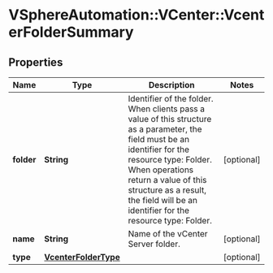 # VSphereAutomation::VCenter::VcenterFolderSummary

## Properties
Name | Type | Description | Notes
------------ | ------------- | ------------- | -------------
**folder** | **String** | Identifier of the folder. When clients pass a value of this structure as a parameter, the field must be an identifier for the resource type: Folder. When operations return a value of this structure as a result, the field will be an identifier for the resource type: Folder. | [optional] 
**name** | **String** | Name of the vCenter Server folder. | [optional] 
**type** | [**VcenterFolderType**](VcenterFolderType.md) |  | [optional] 


